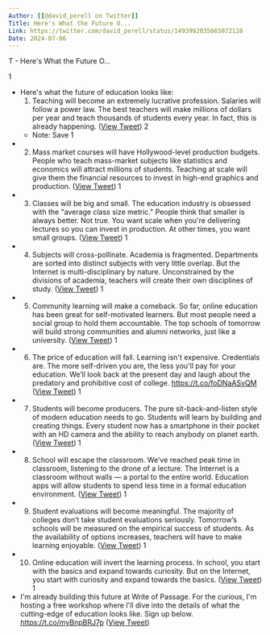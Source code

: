 ```yaml
---
Author: [[@david_perell on Twitter]]
Title: Here's What the Future O...
Link: https://twitter.com/david_perell/status/1493992035665072128
Date: 2024-07-06
---
```

T - Here's What the Future O...

1
- Here's what the future of education looks like: 
  1. Teaching will become an extremely lucrative profession. Salaries will follow a power law. The best teachers will make millions of dollars per year and teach thousands of students every year. In fact, this is already happening. ([View Tweet](https://twitter.com/david_perell/status/1493992035665072128))
2
    - Note: Save
1
- 2. Mass market courses will have Hollywood-level production budgets.
  People who teach mass-market subjects like statistics and economics will attract millions of students. Teaching at scale will give them the financial resources to invest in high-end graphics and production. ([View Tweet](https://twitter.com/david_perell/status/1493992038542364672))
1
- 3. Classes will be big and small.
  The education industry is obsessed with the "average class size metric." People think that smaller is always better. Not true. You want scale when you're delivering lectures so you can invest in production. At other times, you want small groups. ([View Tweet](https://twitter.com/david_perell/status/1493992041306411008))
1
- 4. Subjects will cross-pollinate.
  Academia is fragmented. Departments are sorted into distinct subjects with very little overlap. But the Internet is multi-disciplinary by nature. Unconstrained by the divisions of academia, teachers will create their own disciplines of study. ([View Tweet](https://twitter.com/david_perell/status/1493992044083113985))
1
- 5. Community learning will make a comeback.
  So far, online education has been great for self-motivated learners. But most people need a social group to hold them accountable. The top schools of tomorrow will build strong communities and alumni networks, just like a university. ([View Tweet](https://twitter.com/david_perell/status/1493992046897479684))
1
- 6. The price of education will fall.
  Learning isn't expensive. Credentials are. The more self-driven you are, the less you'll pay for your education. We’ll look back at the present day and laugh about the predatory and prohibitive cost of college. 
  https://t.co/foDNaASvQM ([View Tweet](https://twitter.com/david_perell/status/1493992049703481344))
1
- 7. Students will become producers.
  The pure sit-back-and-listen style of modern education needs to go. Students will learn by building and creating things. Every student now has a smartphone in their pocket with an HD camera and the ability to reach anybody on planet earth. ([View Tweet](https://twitter.com/david_perell/status/1493992052756922368))
1
- 8. School will escape the classroom.
  We’ve reached peak time in classroom, listening to the drone of a lecture. The Internet is a classroom without walls — a portal to the entire world. Education apps will allow students to spend less time in a formal education environment. ([View Tweet](https://twitter.com/david_perell/status/1493992055634153474))
1
- 9. Student evaluations will become meaningful.
  The majority of colleges don’t take student evaluations seriously. Tomorrow’s schools will be measured on the empirical success of students. As the availability of options increases, teachers will have to make learning enjoyable. ([View Tweet](https://twitter.com/david_perell/status/1493992058650083329))
1
- 10. Online education will invert the learning process.
  In school, you start with the basics and expand towards curiosity. But on the Internet, you start with curiosity and expand towards the basics. ([View Tweet](https://twitter.com/david_perell/status/1493992061535539207))
1
- I'm already building this future at Write of Passage.
  For the curious, I'm hosting a free workshop where I'll dive into the details of what the cutting-edge of education looks like.
  Sign up below.
  https://t.co/myBnpBRJ7p ([View Tweet](https://twitter.com/david_perell/status/1493992481511383042))
